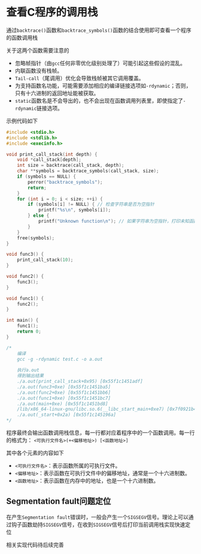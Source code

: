 # 查看C程序的调用栈

通过`backtrace()`函数和`backtrace_symbols()`函数的结合使用即可查看一个程序的函数调用栈

关于这两个函数需要注意的

* 忽略帧指针（由`gcc`任何非零优化级别处理了）可能引起这些假设的混乱。
* 内联函数没有栈帧。
* `Tail-call`（尾调用）优化会导致栈帧被其它调用覆盖。
* 为支持函数名功能，可能需要添加相应的编译链接选项如`-rdynamic`；否则，只有十六进制的返回地址能被获取。
* `static`函数名是不会导出的，也不会出现在函数调用列表里，即使指定了`-rdynamic`链接选项。

示例代码如下

```c
#include <stdio.h>
#include <stdlib.h> 
#include <execinfo.h>

void print_call_stack(int depth) {
    void *call_stack[depth];
    int size = backtrace(call_stack, depth);
    char **symbols = backtrace_symbols(call_stack, size);
    if (symbols == NULL) {
        perror("backtrace_symbols");
        return;
    }
    for (int i = 0; i < size; ++i) {
        if (symbols[i] != NULL) { // 检查字符串是否为空指针
            printf("%s\n", symbols[i]);
        } else {
            printf("Unknown function\n"); // 如果字符串为空指针，打印未知函数
        }
    }
    free(symbols);
}

void func3() {
    print_call_stack(10);
}

void func2() {
    func3();
}

void func1() {
    func2();
}

int main() {
    func1();
    return 0;
}

/*
	编译
	gcc -g -rdynamic test.c -o a.out
	
    执行a.out
    得到输出结果
    ./a.out(print_call_stack+0x95) [0x55f1c1451adf]
    ./a.out(func3+0xe) [0x55f1c1451ba5]
    ./a.out(func2+0xe) [0x55f1c1451bb6]
    ./a.out(func1+0xe) [0x55f1c1451bc7]
    ./a.out(main+0xe) [0x55f1c1451bd8]
    /lib/x86_64-linux-gnu/libc.so.6(__libc_start_main+0xe7) [0x7f0921b40c87]
    ./a.out(_start+0x2a) [0x55f1c145196a]
*/
```

程序最终会输出函数调用栈信息，每一行都对应着程序中的一个函数调用。每一行的格式为： `<可执行文件名>(+<偏移地址>) [<函数地址>]`

其中各个元素的内容如下

- `<可执行文件名>`：表示函数所属的可执行文件。
- `<偏移地址>`：表示函数在可执行文件中的偏移地址，通常是一个十六进制数。
- `<函数地址>`：表示函数在内存中的地址，也是一个十六进制数。

## Segmentation fault问题定位

在产生`Segmentation fault`错误时，一般会产生一个`SIGSEGV`信号。理论上可以通过钩子函数劫持`SIGSEGV`信号，在收到`SIGSEGV`信号后打印当前调用栈实现快速定位

相关实现代码待后续完善